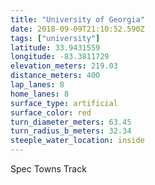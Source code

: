 ```yaml
---
title: "University of Georgia"
date: 2018-09-09T21:10:52.590Z
tags: ["university"]
latitude: 33.9431559
longitude: -83.3811729
elevation_meters: 219.03
distance_meters: 400
lap_lanes: 8
home_lanes: 8
surface_type: artificial
surface_color: red
turn_diameter_meters: 63.45
turn_radius_b_meters: 32.34
steeple_water_location: inside
---
```

Spec Towns Track
<!--more-->
